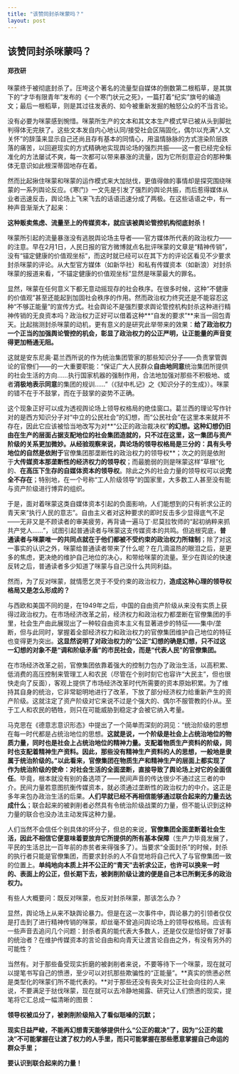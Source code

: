 ```yaml
---
title: "该赞同封杀咪蒙吗？"
layout: post
---
```


## 该赞同封杀咪蒙吗？

#### 郑孜研

咪蒙终于被彻底封杀了。压垮这个著名的流量型自媒体的倒数第二根稻草，是其旗下的“才华有限青年”发布的《一个寒门状元之死》，一篇打着“纪实”旗号的编造文；最后一根稻草，则是其过往发表的、如今被重新发掘的触怒公众的不当言论。

没有必要为咪蒙感到惋惜。咪蒙所生产的文本和其文本生产模式早已被从头到脚批判得体无完肤了。这些文本发自内心地认同/接受社会区隔固化，偶尔以充满“人文关怀”的辞藻来显示自己还尚且存有基本的同情心，用温情脉脉的方式渲染阶层跌落的痛苦，以回避现实的方式精确地实现舆论场的强烈共振——这一套已经完全标准化的方法屡试不爽，每一次都可以带来暴涨的流量，因为它所刻意迎合的那种集体无意识如此根深蒂固地存在着。

然而比起揪住咪蒙和咪蒙的运作模式来大加挞伐，更值得做的事情却是探究围绕咪蒙的一系列舆论反应。《寒门》一文先是引发了强烈的舆论共振，而后惹得媒体从业者迅速反击，舆论场上飞来飞去的话语迅速分成了两极。在这些话语之中，有一种声音渐渐大了起来：

**这种贩卖焦虑、流量至上的传媒资本，就应该被舆论管控机构彻底封杀！**

咪蒙所引起的流量暴涨没有逃脱舆论场主导者——官方媒体所代表的政治权力——的注意。早在2月1日，人民日报的官方微博就点名批评咪蒙的文章是“精神传销”，没有“锚定健康的价值观坐标”，而这时就已经可以在其下方的评论区看见不少要求封杀咪蒙的评论。从大型官方媒体（如新华社）和私有传媒资本（如新浪）对封杀咪蒙的报道来看，“不锚定健康的价值观坐标”显然是咪蒙最大的罪名。

显然，咪蒙在任何意义下都无意动摇现存的社会秩序。在很多时候，这种“不健康的价值观”甚至还能起到加固社会秩序的作用。然而政治权力终究还是不能容忍这种“不够正能量”的宣传方式。社会舆论不是强烈要求舆论管控机构封杀这种进行精神传销的无良资本吗？政治权力正好可以借着这种**“自发的要求”**来当一回包青天。比起揣测封杀咪蒙的动机，更有意义的是研究此举带来的效果：**给了政治权力一个正当的加强舆论管控的机会，彰显了政治权力的公正严明，让正能量的声音变得更加畅通无阻。**

这就是安东尼奥·葛兰西所说的作为统治集团管家的那些知识分子——负责掌管舆论的官僚们——的一大重要职能：“保证广大人民群众**自由地同意**统治集团所提供的社会生活的方向……执行国家机器的强制作用，合法地加强对那些不积极地、或者**消极地表示同意**的集团的规训……”（《狱中札记》之《知识分子的生成》）。咪蒙的错不在于不鼓掌，而在于鼓掌的姿势不正确。

这个现象正好可以成为透视舆论场上领导权格局的绝佳窗口。葛兰西的理论写作针对的是西方知识分子对“中立的公民社会”的幻想，而“公民社会”在这里本来就并不存在，因此它应该被恰当地改写为对**“公正的政治裁决权”**的幻想。这种幻想仍旧由在生产的层面占据支配地位的社会集团造就的，只不过在这里，这一集团与资产阶级的关系更加微妙。从经验观察来说，舆论场的领导权格局是三分的：具有头号地位的自然是依附于**官僚集团那垄断性的政治权力的领导权**；次之的则是依附于**大传媒资本那垄断性的经济权力的领导权**；而最脆弱的则是咪蒙这样“草根”化的、**在高压下生存的自媒体资本的领导权**。除此之外的社会力量的领导权可以说**完全不存在**；特别地，在一个号称“工人阶级领导”的国家里，大多数工人甚至没有能与资产阶级进行博弈的组织。

于是，面对着咪蒙这类自媒体资本引起的负面影响，人们能想到的只有祈求公正的青天来“执行人民的意志”。自由主义者对这种要求的即时反击多少显得底气不足——无非又是不顾读者的审美疲劳，再背诵一遍马丁·尼莫拉牧师的“起初纳粹来抓共产党人……”，试图引起普通读者与咪蒙这支传媒资本的共鸣。但追根究底，**普通读者与咪蒙唯一的共同点就在于他们都被不受约束的政治权力所辖制**；除了对这一事实的认识之外，咪蒙给普通读者带来了什么呢？在几滴温热的眼泪之后，是更多的焦虑，更决绝的维护自己地位的决心，和带给咪蒙的流量。至少在舆论的快速反转之后，普通读者多少知道了咪蒙与自己没什么共同利益。

然而，为了反对咪蒙，就情愿乞灵于不受约束的政治权力，**造成这种心理的领导权格局又是怎么形成的？**

与西欧和美国不同的是，在1949年之后，中国的自由资产阶级从来没有实质上获得过政治权力。在市场经济改革之前，经济权力和政治权力都垄断在官僚集团的手里，社会生产由此展现出了一种较自由资本主义有显著进步的特征——集中/垄断，但与此同时，掌握着全部经济权力和政治权力的官僚集团维护自己地位的特征也变得更为突出。**这显然说明了对政治权力的“公正”幻想的确是幻想，只不过这一幻想的对象不是“调和阶级矛盾”的市民社会，而是“代表人民”的官僚集团。**

在市场经济改革之前，官僚集团依靠着强大的控制力包办了政治生活，以高积累、低消费的高压控制来管理工人和农民（尽管在个别时刻它也容许“大民主”，但也很快走向了反面），客观上提供了市场经济改革时代所需要的资本原始积累。为了维持其自身的统治，它非常聪明地进行了改革，下放了部分经济权力给重新产生的资产阶级。这就注定了资产阶级对它来说不过是个强大的、偶尔不服管教的仆从。至于工人和农民的牺牲，则只在可能威胁到稳定才会被它纳入考量。

马克思在《德意志意识形态》中提出了一个简单而深刻的洞见：“统治阶级的思想在每一时代都是占统治地位的思想。**这就是说，一个阶级是社会上占统治地位的物质力量，同时也是社会上占统治地位的精神力量。**支配着物质生产资料的阶级，同时也支配着精神生产资料。因此，那些没有精神生产资料的人的思想，一般地是隶属于统治阶级的。”以此看来，官僚集团在物质生产和精神生产的层面上都实现了作为统治阶级的使命：对社会生活的全面垄断，直接导致了舆论场上对它的**全面信任**。毕竟，根本就没有别的备选项了——民间声音的传达很少不通过这三者的中介。民间力量若意图抗衡传媒资本，就必须通过垄断性的政治权力的中介。这正是多年来包办政治生活的后果。**人们早就已经不再相信能够通过联合起来的力量去达成什么**；联合起来的被剥削者必然具有令统治阶级战栗的力量，但不能认识到这种力量的联合也没办法主动发挥这种力量。

人们当然不会信任个别具体的坏分子，但总的来说，**官僚集团全面垄断着社会生活，因此不相信它便意味着要放弃它所提供的所有基本保障**（生产力毕竟发展了，平民的生活总比一百年前的赤贫者来得强多了）。当要求“全面封杀”的时候，封杀的执行者只能是官僚集团，而要求封杀的人不自觉地将自己代入了与官僚集团一致的位置上。**单纯地向本质上并不公正的“青天”去祈求公正，也许可以换来一时的、表面上的公正，但长期下去，被剥削阶级让渡的便是自己本已所剩无多的政治权力。**

有些人大概要问：既反对咪蒙，也反对封杀咪蒙，那该怎么办？

显然，舆论场上从来不缺舆论暴力。但是在这一次事件中，舆论暴力的引领者仅仅是打击到了进行精神传销的咪蒙，却丝毫不曾追问舆论场上的领导权格局。应该有一些声音去追问几个问题：封杀者真的能代表大多数人，还是仅仅是恰好做了好事的统治者？在维护传媒资本的言论自由和向青天让渡言论自由之外，有没有另外的可能性？

当然有。对于那些备受现实折磨的被剥削者来说，不要等待下一个咪蒙，现在就可以提笔书写自己的愤懑，至少可以对抗那些欺骗性的“正能量”。**真实的愤懑必然是类型化的咪蒙们所不能代表的。**对于那些还没有丧失对公正社会向往的人来说，不要满足于挞伐咪蒙，现在就可以去冷静地揭露、研究让人们愤懑的现实，提笔将它汇总成一幅清晰的图景：

**领导权被瓜分了，被剥削阶级陷入了看似聒噪的沉默；**

**现实日益严峻，不能再幻想青天能够提供什么“公正的裁决”了，因为“公正的裁决”不可能掌握在让渡了权力的人手里，而只可能掌握在那些愿意掌握自己命运的群众手里；**

**要认识到联合起来的力量！**
